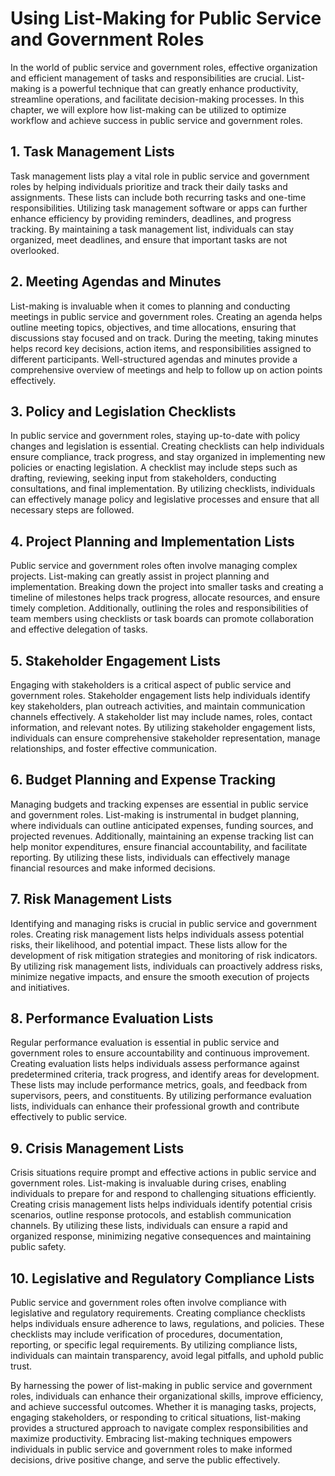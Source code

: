 Using List-Making for Public Service and Government Roles
==================================================================

In the world of public service and government roles, effective organization and efficient management of tasks and responsibilities are crucial. List-making is a powerful technique that can greatly enhance productivity, streamline operations, and facilitate decision-making processes. In this chapter, we will explore how list-making can be utilized to optimize workflow and achieve success in public service and government roles.

**1. Task Management Lists**
----------------------------

Task management lists play a vital role in public service and government roles by helping individuals prioritize and track their daily tasks and assignments. These lists can include both recurring tasks and one-time responsibilities. Utilizing task management software or apps can further enhance efficiency by providing reminders, deadlines, and progress tracking. By maintaining a task management list, individuals can stay organized, meet deadlines, and ensure that important tasks are not overlooked.

**2. Meeting Agendas and Minutes**
----------------------------------

List-making is invaluable when it comes to planning and conducting meetings in public service and government roles. Creating an agenda helps outline meeting topics, objectives, and time allocations, ensuring that discussions stay focused and on track. During the meeting, taking minutes helps record key decisions, action items, and responsibilities assigned to different participants. Well-structured agendas and minutes provide a comprehensive overview of meetings and help to follow up on action points effectively.

**3. Policy and Legislation Checklists**
----------------------------------------

In public service and government roles, staying up-to-date with policy changes and legislation is essential. Creating checklists can help individuals ensure compliance, track progress, and stay organized in implementing new policies or enacting legislation. A checklist may include steps such as drafting, reviewing, seeking input from stakeholders, conducting consultations, and final implementation. By utilizing checklists, individuals can effectively manage policy and legislative processes and ensure that all necessary steps are followed.

**4. Project Planning and Implementation Lists**
------------------------------------------------

Public service and government roles often involve managing complex projects. List-making can greatly assist in project planning and implementation. Breaking down the project into smaller tasks and creating a timeline of milestones helps track progress, allocate resources, and ensure timely completion. Additionally, outlining the roles and responsibilities of team members using checklists or task boards can promote collaboration and effective delegation of tasks.

**5. Stakeholder Engagement Lists**
-----------------------------------

Engaging with stakeholders is a critical aspect of public service and government roles. Stakeholder engagement lists help individuals identify key stakeholders, plan outreach activities, and maintain communication channels effectively. A stakeholder list may include names, roles, contact information, and relevant notes. By utilizing stakeholder engagement lists, individuals can ensure comprehensive stakeholder representation, manage relationships, and foster effective communication.

**6. Budget Planning and Expense Tracking**
-------------------------------------------

Managing budgets and tracking expenses are essential in public service and government roles. List-making is instrumental in budget planning, where individuals can outline anticipated expenses, funding sources, and projected revenues. Additionally, maintaining an expense tracking list can help monitor expenditures, ensure financial accountability, and facilitate reporting. By utilizing these lists, individuals can effectively manage financial resources and make informed decisions.

**7. Risk Management Lists**
----------------------------

Identifying and managing risks is crucial in public service and government roles. Creating risk management lists helps individuals assess potential risks, their likelihood, and potential impact. These lists allow for the development of risk mitigation strategies and monitoring of risk indicators. By utilizing risk management lists, individuals can proactively address risks, minimize negative impacts, and ensure the smooth execution of projects and initiatives.

**8. Performance Evaluation Lists**
-----------------------------------

Regular performance evaluation is essential in public service and government roles to ensure accountability and continuous improvement. Creating evaluation lists helps individuals assess performance against predetermined criteria, track progress, and identify areas for development. These lists may include performance metrics, goals, and feedback from supervisors, peers, and constituents. By utilizing performance evaluation lists, individuals can enhance their professional growth and contribute effectively to public service.

**9. Crisis Management Lists**
------------------------------

Crisis situations require prompt and effective actions in public service and government roles. List-making is invaluable during crises, enabling individuals to prepare for and respond to challenging situations efficiently. Creating crisis management lists helps individuals identify potential crisis scenarios, outline response protocols, and establish communication channels. By utilizing these lists, individuals can ensure a rapid and organized response, minimizing negative consequences and maintaining public safety.

**10. Legislative and Regulatory Compliance Lists**
---------------------------------------------------

Public service and government roles often involve compliance with legislative and regulatory requirements. Creating compliance checklists helps individuals ensure adherence to laws, regulations, and policies. These checklists may include verification of procedures, documentation, reporting, or specific legal requirements. By utilizing compliance lists, individuals can maintain transparency, avoid legal pitfalls, and uphold public trust.

By harnessing the power of list-making in public service and government roles, individuals can enhance their organizational skills, improve efficiency, and achieve successful outcomes. Whether it is managing tasks, projects, engaging stakeholders, or responding to critical situations, list-making provides a structured approach to navigate complex responsibilities and maximize productivity. Embracing list-making techniques empowers individuals in public service and government roles to make informed decisions, drive positive change, and serve the public effectively.
